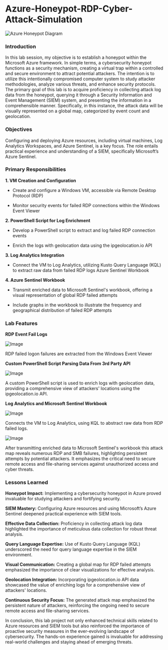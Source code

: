 # Azure-Honeypot-RDP-Cyber-Attack-Simulation
![Azure Honeypot Diagram](https://i.imgur.com/nN8hOBp.png)

### Introduction

In this lab session, my objective is to establish a honeypot within the Microsoft Azure framework. In simple terms, a cybersecurity honeypot functions as a security mechanism, creating a virtual trap within a controlled and secure environment to attract potential attackers. The intention is to utilize this intentionally compromised computer system to study attacker methodologies, analyze various threats, and enhance security protocols. The primary goal of this lab is to acquire proficiency in collecting attack log data from the honeypot, querying it through a Security Information and Event Management (SIEM) system, and presenting the information in a comprehensible manner. Specifically, in this instance, the attack data will be visually represented on a global map, categorized by event count and geolocation.

### Objectives

Configuring and deploying Azure resources, including virtual machines, Log Analytics Workspaces, and Azure Sentinel, is a key focus. The role entails practical experience and understanding of a SIEM, specifically Microsoft’s Azure Sentinel.

### Primary Responsibilities

**1. VM Creation and Configuration** 

- Create and configure a Windows VM, accessible via Remote Desktop Protocol (RDP)

- Monitor security events for failed RDP connections within the Windows Event Viewer

**2. PowerShell Script for Log Enrichment**

- Develop a PowerShell script to extract and log failed RDP connection events

- Enrich the logs with geolocation data using the ipgeolocation.io API

**3. Log Analytics Integration**

- Connect the VM to Log Analytics, utilizing Kusto Query Language (KQL) to extract raw data from failed RDP logs Azure Sentinel Workbook

**4. Azure Sentinel Workbook**

- Transmit enriched data to Microsoft Sentinel's workbook, offering a visual representation of global RDP failed attempts

- Include graphs in the workbook to illustrate the frequency and geographical distribution of failed RDP attempts

### Lab Features

**RDP Event Fail Logs**

![Image](https://github.com/users/sindycp/projects/1/assets/64988485/4f864f6a-696d-4c75-8568-b6bc2453936a)

RDP failed logon failures are extracted from the Windows Event Viewer

**Custom PowerShell Script Parsing Data From 3rd Party API**

![Image](https://github.com/users/sindycp/projects/1/assets/64988485/1eeb9ef5-d6d2-486c-9570-51f9c0090754)

A custom PowerShell script is used to enrich logs with geolocation data, providing a comprehensive view of attackers' locations using the ipgeolocation.io API.

**Log Analytics and Microsoft Sentinel Workbook**

![Image](https://github.com/users/sindycp/projects/1/assets/64988485/8d916e1a-0b9b-4da3-ac4e-0a3a245807f9)

Connects the VM to Log Analytics, using KQL to abstract raw data from RDP failed logs.

![Image](https://github.com/users/sindycp/projects/1/assets/64988485/e6ef3019-5bed-4e16-8880-e2f2a4aaa9fe)

After transmitting enriched data to Microsoft Sentinel's workbook this attack map reveals numerous RDP and SMB failures, highlighting persistent attempts by potential attackers. It emphasizes the critical need to secure remote access and file-sharing services against unauthorized access and cyber threats.

### Lessons Learned

**Honeypot Impact:** Implementing a cybersecurity honeypot in Azure proved invaluable for studying attackers and fortifying security.

**SIEM Mastery:** Configuring Azure resources and using Microsoft’s Azure Sentinel deepened practical experience with SIEM tools.

**Effective Data Collection:** Proficiency in collecting attack log data highlighted the importance of meticulous data collection for robust threat analysis.

**Query Language Expertise:** Use of Kusto Query Language (KQL) underscored the need for query language expertise in the SIEM environment.

**Visual Communication:** Creating a global map for RDP failed attempts emphasized the importance of clear visualizations for effective analysis.

**Geolocation Integration:** Incorporating ipgeolocation.io API data showcased the value of enriching logs for a comprehensive view of attackers' locations.

**Continuous Security Focus:** The generated attack map emphasized the persistent nature of attackers, reinforcing the ongoing need to secure remote access and file-sharing services.

In conclusion, this lab project not only enhanced technical skills related to Azure resources and SIEM tools but also reinforced the importance of proactive security measures in the ever-evolving landscape of cybersecurity. The hands-on experience gained is invaluable for addressing real-world challenges and staying ahead of emerging threats.
